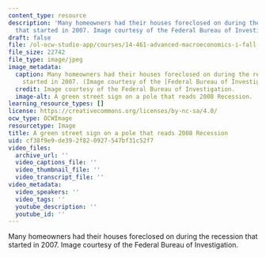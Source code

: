 ```yaml
---
content_type: resource
description: 'Many homeowners had their houses foreclosed on during the recession
  that started in 2007. Image courtesy of the Federal Bureau of Investigation. '
draft: false
file: /ol-ocw-studio-app/courses/14-461-advanced-macroeconomics-i-fall-2012/cf38f9e9de392f820927547bf31c52f7_14-461f12-th.jpg
file_size: 22742
file_type: image/jpeg
image_metadata:
  caption: Many homeowners had their houses foreclosed on during the recession that
    started in 2007. (Image courtesy of the [Federal Bureau of Investigation](https://www.fbi.gov/investigate).)
  credit: Image courtesy of the Federal Bureau of Investigation.
  image-alt: A green street sign on a pole that reads 2008 Recession.
learning_resource_types: []
license: https://creativecommons.org/licenses/by-nc-sa/4.0/
ocw_type: OCWImage
resourcetype: Image
title: A green street sign on a pole that reads 2008 Recession
uid: cf38f9e9-de39-2f82-0927-547bf31c52f7
video_files:
  archive_url: ''
  video_captions_file: ''
  video_thumbnail_file: ''
  video_transcript_file: ''
video_metadata:
  video_speakers: ''
  video_tags: ''
  youtube_description: ''
  youtube_id: ''
---
```

Many homeowners had their houses foreclosed on during the recession that started in 2007. Image courtesy of the Federal Bureau of Investigation.